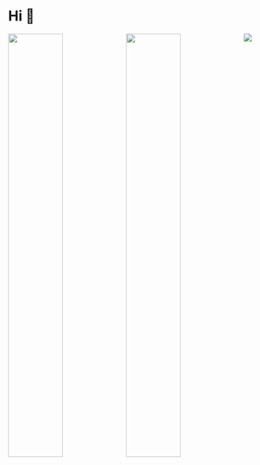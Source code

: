 # Hi 🙂

<img align='left' width="47%" src='https://github-readme-stats.vercel.app/api?username=justkaram&show_icons=true&theme=highcontrast' />
<img align='left' width="47%" src='https://github-readme-stats.vercel.app/api/top-langs/?username=justkaram&size_weight=0.5&count_weight=0.5' />
<img src='https://img.shields.io/badge/python-3670A0?style=for-the-badge&logo=python&logoColor=ffdd54' />
